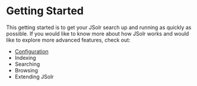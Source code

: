 # Getting Started
This getting started is to get your JSolr search up and running as quickly as possible. If you would like to know more about how JSolr works and would like to explore more advanced features, check out:
* [Configuration](configuration)
* Indexing
* Searching
* Browsing
* Extending JSolr





